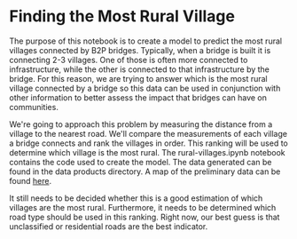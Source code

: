 # Finding the Most Rural Village
The purpose of this notebook is to create a model to predict the most rural villages connected by B2P bridges. Typically, when a bridge is built it is connecting 2-3 villages. One of those is often more connected to infrastructure, while the other is connected to that infrastructure by the bridge. For this reason, we are trying to answer which is the most rural village connected by a bridge so this data can be used in conjunction with other information to better assess the impact that bridges can have on communities.

We're going to approach this problem by measuring the distance from a village to the nearest road. We'll compare the measurements of each village a bridge connects and rank the villages in order. This ranking will be used to determine which village is the most rural. The rural-villages.ipynb notebook contains the code used to create the model. The data generated can be found in the data products directory. A map of the preliminary data can be found [here](https://studio.unfolded.ai/public/af49d338-2992-4ccf-a612-f93755822673).

It still needs to be decided whether this is a good estimation of which villages are the most rural. Furthermore, it needs to be determined which road type should be used in this ranking. Right now, our best guess is that unclassified or residential roads are the best indicator.
